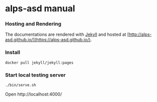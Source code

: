 # alps-asd manual

### Hosting and Rendering

The documentations are rendered with  [Jekyll](http://jekyllrb.com) and hosted at [http://alps-asd.github.io/](https://alps-asd.github.io/).

### Install

```
docker pull jekyll/jekyll:pages
```

### Start local testing server

```
./bin/serve.sh
```

Open http://localhost:4000/
